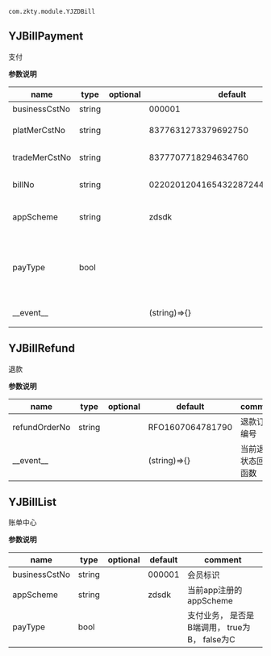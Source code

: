 
`
com.zkty.module.YJZDBill
`



## YJBillPayment

支付

	
**参数说明**

| name                        | type      | optional | default   | comment  |
| --------------------------- | --------- | -------- | --------- |--------- |
| businessCstNo | string |  | 000001 | 会员标识 |
| platMerCstNo | string |  | 8377631273379692750 | 预下单平台商户号 |
| tradeMerCstNo | string |  | 8377707718294634760 | 预下单交易商户号 |
| billNo | string |  | 022020120416543228724452ba399222 | 业务系统订单号 |
| appScheme | string |  | zdsdk | 当前app注册的appScheme |
| payType | bool |  |  | 支付业务， 是否是 B端调用，  true为B， false为C |
| \_\_event\_\_ |  |  | (string)=>{} |  当前支付状态回调函数 |


## YJBillRefund

退款

	
**参数说明**

| name                        | type      | optional | default   | comment  |
| --------------------------- | --------- | -------- | --------- |--------- |
| refundOrderNo | string |  | RFO1607064781790 | 退款订单编号 |
| \_\_event\_\_ |  |  | (string)=>{} |  当前退款状态回调函数 |


## YJBillList

账单中心

	
**参数说明**

| name                        | type      | optional | default   | comment  |
| --------------------------- | --------- | -------- | --------- |--------- |
| businessCstNo | string |  | 000001 | 会员标识 |
| appScheme | string |  | zdsdk | 当前app注册的appScheme |
| payType | bool |  |  | 支付业务， 是否是 B端调用，  true为B， false为C |

    
